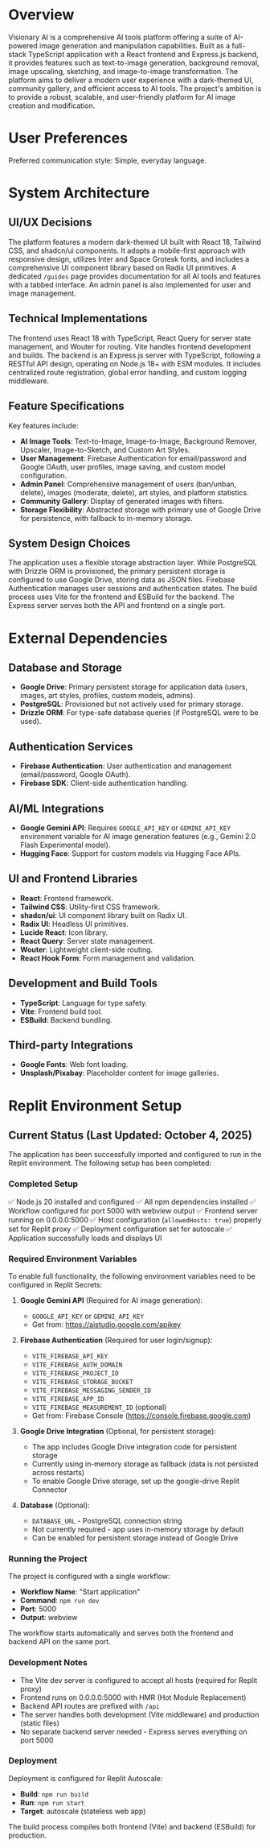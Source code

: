# Overview

Visionary AI is a comprehensive AI tools platform offering a suite of AI-powered image generation and manipulation capabilities. Built as a full-stack TypeScript application with a React frontend and Express.js backend, it provides features such as text-to-image generation, background removal, image upscaling, sketching, and image-to-image transformation. The platform aims to deliver a modern user experience with a dark-themed UI, community gallery, and efficient access to AI tools. The project's ambition is to provide a robust, scalable, and user-friendly platform for AI image creation and modification.

# User Preferences

Preferred communication style: Simple, everyday language.

# System Architecture

## UI/UX Decisions
The platform features a modern dark-themed UI built with React 18, Tailwind CSS, and shadcn/ui components. It adopts a mobile-first approach with responsive design, utilizes Inter and Space Grotesk fonts, and includes a comprehensive UI component library based on Radix UI primitives. A dedicated `/guides` page provides documentation for all AI tools and features with a tabbed interface. An admin panel is also implemented for user and image management.

## Technical Implementations
The frontend uses React 18 with TypeScript, React Query for server state management, and Wouter for routing. Vite handles frontend development and builds. The backend is an Express.js server with TypeScript, following a RESTful API design, operating on Node.js 18+ with ESM modules. It includes centralized route registration, global error handling, and custom logging middleware.

## Feature Specifications
Key features include:
- **AI Image Tools**: Text-to-Image, Image-to-Image, Background Remover, Upscaler, Image-to-Sketch, and Custom Art Styles.
- **User Management**: Firebase Authentication for email/password and Google OAuth, user profiles, image saving, and custom model configuration.
- **Admin Panel**: Comprehensive management of users (ban/unban, delete), images (moderate, delete), art styles, and platform statistics.
- **Community Gallery**: Display of generated images with filters.
- **Storage Flexibility**: Abstracted storage with primary use of Google Drive for persistence, with fallback to in-memory storage.

## System Design Choices
The application uses a flexible storage abstraction layer. While PostgreSQL with Drizzle ORM is provisioned, the primary persistent storage is configured to use Google Drive, storing data as JSON files. Firebase Authentication manages user sessions and authentication states. The build process uses Vite for the frontend and ESBuild for the backend. The Express server serves both the API and frontend on a single port.

# External Dependencies

## Database and Storage
- **Google Drive**: Primary persistent storage for application data (users, images, art styles, profiles, custom models, admins).
- **PostgreSQL**: Provisioned but not actively used for primary storage.
- **Drizzle ORM**: For type-safe database queries (if PostgreSQL were to be used).

## Authentication Services
- **Firebase Authentication**: User authentication and management (email/password, Google OAuth).
- **Firebase SDK**: Client-side authentication handling.

## AI/ML Integrations
- **Google Gemini API**: Requires `GOOGLE_API_KEY` or `GEMINI_API_KEY` environment variable for AI image generation features (e.g., Gemini 2.0 Flash Experimental model).
- **Hugging Face**: Support for custom models via Hugging Face APIs.

## UI and Frontend Libraries
- **React**: Frontend framework.
- **Tailwind CSS**: Utility-first CSS framework.
- **shadcn/ui**: UI component library built on Radix UI.
- **Radix UI**: Headless UI primitives.
- **Lucide React**: Icon library.
- **React Query**: Server state management.
- **Wouter**: Lightweight client-side routing.
- **React Hook Form**: Form management and validation.

## Development and Build Tools
- **TypeScript**: Language for type safety.
- **Vite**: Frontend build tool.
- **ESBuild**: Backend bundling.

## Third-party Integrations
- **Google Fonts**: Web font loading.
- **Unsplash/Pixabay**: Placeholder content for image galleries.

# Replit Environment Setup

## Current Status (Last Updated: October 4, 2025)

The application has been successfully imported and configured to run in the Replit environment. The following setup has been completed:

### Completed Setup
✅ Node.js 20 installed and configured
✅ All npm dependencies installed
✅ Workflow configured for port 5000 with webview output
✅ Frontend server running on 0.0.0.0:5000
✅ Host configuration (`allowedHosts: true`) properly set for Replit proxy
✅ Deployment configuration set for autoscale
✅ Application successfully loads and displays UI

### Required Environment Variables

To enable full functionality, the following environment variables need to be configured in Replit Secrets:

1. **Google Gemini API** (Required for AI image generation):
   - `GOOGLE_API_KEY` or `GEMINI_API_KEY`
   - Get from: https://aistudio.google.com/apikey

2. **Firebase Authentication** (Required for user login/signup):
   - `VITE_FIREBASE_API_KEY`
   - `VITE_FIREBASE_AUTH_DOMAIN`
   - `VITE_FIREBASE_PROJECT_ID`
   - `VITE_FIREBASE_STORAGE_BUCKET`
   - `VITE_FIREBASE_MESSAGING_SENDER_ID`
   - `VITE_FIREBASE_APP_ID`
   - `VITE_FIREBASE_MEASUREMENT_ID` (optional)
   - Get from: Firebase Console (https://console.firebase.google.com)

3. **Google Drive Integration** (Optional, for persistent storage):
   - The app includes Google Drive integration code for persistent storage
   - Currently using in-memory storage as fallback (data is not persisted across restarts)
   - To enable Google Drive storage, set up the google-drive Replit Connector
   
4. **Database** (Optional):
   - `DATABASE_URL` - PostgreSQL connection string
   - Not currently required - app uses in-memory storage by default
   - Can be enabled for persistent storage instead of Google Drive

### Running the Project

The project is configured with a single workflow:
- **Workflow Name**: "Start application"
- **Command**: `npm run dev`
- **Port**: 5000
- **Output**: webview

The workflow starts automatically and serves both the frontend and backend API on the same port.

### Development Notes

- The Vite dev server is configured to accept all hosts (required for Replit proxy)
- Frontend runs on 0.0.0.0:5000 with HMR (Hot Module Replacement)
- Backend API routes are prefixed with `/api`
- The server handles both development (Vite middleware) and production (static files)
- No separate backend server needed - Express serves everything on port 5000

### Deployment

Deployment is configured for Replit Autoscale:
- **Build**: `npm run build`
- **Run**: `npm run start`
- **Target**: autoscale (stateless web app)

The build process compiles both frontend (Vite) and backend (ESBuild) for production.